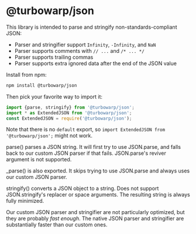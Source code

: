 # @turbowarp/json

This library is intended to parse and stringify non-standards-compliant JSON:

 - Parser and stringifier support `Infinity`, `-Infinity`, and `NaN`
 - Parser supports comments with `// ...` and `/* ... */`
 - Parser supports trailing commas
 - Parser supports extra ignored data after the end of the JSON value

Install from npm:

```bash
npm install @turbowarp/json
```

Then pick your favorite way to import it:

```js
import {parse, stringify} from '@turbowarp/json';
import * as ExtendedJSON from '@turbowarp/json';
const ExtendedJSON = require('@turbowarp/json');
```

Note that there is no `default` export, so `import ExtendedJSON from '@turbowarp/json';` might not work.

parse() parses a JSON string. It will first try to use JSON.parse, and falls back to our custom JSON parser if that fails. JSON.parse's reviver argument is not supported.

_parse() is also exported. It skips trying to use JSON.parse and always uses our custom JSON parser.

stringify() converts a JSON object to a string. Does not support JSON.stringify's replacer or space arguments. The resulting string is always fully minimized.

Our custom JSON parser and stringifier are not particularly optimized, but they are probably *fast enough*. The native JSON parser and stringifier are substantially faster than our custom ones.
